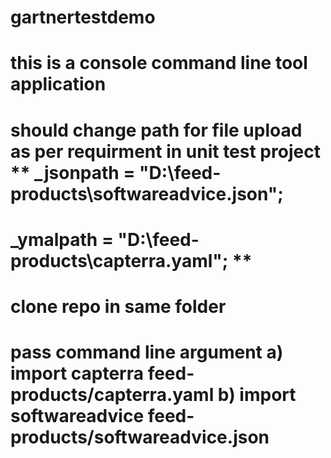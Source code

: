 # gartnertestdemo
# this is a console command line tool application
# should change path for file upload as per requirment in unit test project ** _jsonpath = "D:\\feed-products\\softwareadvice.json";
 # _ymalpath = "D:\\feed-products\\capterra.yaml"; ** 
 # clone repo in same folder
 # pass command line argument **a) import capterra feed-products/capterra.yaml b) import softwareadvice feed-products/softwareadvice.json**
